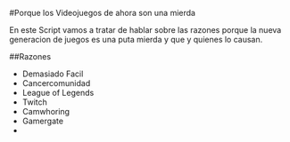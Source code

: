 #Porque los Videojuegos de ahora son una mierda

En este Script vamos a tratar de hablar sobre las razones porque la nueva generacion de juegos es una puta mierda y que y quienes lo causan.

##Razones
- Demasiado Facil
- Cancercomunidad
- League of Legends
- Twitch
- Camwhoring
- Gamergate
- 
